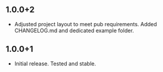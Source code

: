 ## 1.0.0+2

* Adjusted project layout to meet pub requirements. Added CHANGELOG.md and dedicated example folder.

## 1.0.0+1

* Initial release. Tested and stable.